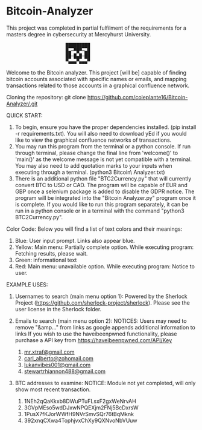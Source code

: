 # Bitcoin-Analyzer
This project was completed in partial fulfilment of the requirements
for a masters degree in cybersecurity at Mercyhurst University.

                          █████████
                          █▄─▀█▀─▄█
                          ██─█▄█─██
                          ▀▄▄▄▀▄▄▄▀

Welcome to the Bitcoin analyzer. This project [will be] capable of finding
bitcoin accounts associated with specific names or emails, and
mapping transactions related to those accounts in a graphical confluence network.


Cloning the repository:
    git clone https://github.com/coleplante16/Bitcoin-Analyzer/.git

QUICK START:
1.  To begin, ensure you have the proper dependencies installed. (pip install -r requirements.txt). 
    You will also need to download yEd if you would like to view the graphical confluence networks 
    of transactions.
3.  You may run this program from the terminal or a python console. If run through terminal, please
    change the final line from 'welcome()' to 'main()' as the welcome message is not yet compatible
    with a terminal. You may also need to add quotation marks to your inputs when executing through
    a terminal. (python3 Bitcoin\ Analyzer.txt)
3.  There is an additional python file "BTC2Currency.py" that will currently convert BTC to USD or CAD.
    The program will be capable of EUR and GBP once a selenium package is added to disable the GDPR notice.
    The program will be integrated into the "Bitcoin Analyzer.py" program once it is complete. If you would
    like to run this program separately, it can be run in a python console or in a terminal with the command
    "python3 BTC2Currency.py".



Color Code:
Below you will find a list of text colors and their meanings:
1.  Blue: 
    User input prompt. 
    Links also appear blue.
3.  Yellow:
        Main menu: Partially complete option.
        While executing program: Fetching results, please wait.
3.  Green: informational text
4.  Red:
        Main menu: unavailable option.
        While executing program: Notice to user.



EXAMPLE USES:
1.  Usernames to search (main menu option 1):
    Powered by the Sherlock Project (https://github.com/sherlock-project/sherlock). Please see the user license in the Sherlock folder.
    
2.  Emails to search (main menu option 2):
    NOTICES: 
            Users may need to remove "&amp..." from links as google appends additional information to links
            If you wish to use the haveibeenpwned functionality, please purchase a API key from https://haveibeenpwned.com/API/Key
    
    1.  mr.xtraf@gmail.com
    2.  carl_alberto@zohomail.com
    3.  lukanvibes001@gmail.com
    4.  stewartrhiannon488@gmail.com

3.  BTC addresses to examine:
    NOTICE: 
           Module not yet completed, will only show most recent transaction.
           
    1.  1NEh2qQaKkxb8DWuPTuFLsxF2gxWeNrvAH
    2.  3GVpMEso5wdDJxwNPQEXjm2FNj5BcDxrsW
    3.  1PusX7fKJorWWfH9NVrSmvSQr76tBqMknk
    4.  392xnqCXwa4TophjvxChXy9QXNvoNbVUuw
